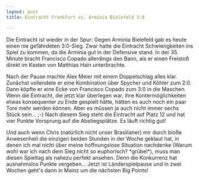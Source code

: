 ```yaml
---
layout: post
title: Eintracht Frankfurt vs. Arminia Bielefeld 3:0

---
```


Die Eintracht ist wieder in der Spur: Gegen Arminia Bielefeld gab es heute einen nie gefährdeten 3:0-Sieg. Zwar hatte die Eintracht Schwierigkeiten ins Spiel zu kommen, da die Arminia gut in der Defensive stand. In der 35. Minute bracht Francisco Copado allerdings den Bann, als er einen Freistoß direkt im Kasten von Matthias Hain unterbrachte.

Nach der Pause machte Alex Meier mit einem Doppelschlag alles klar. Zunächst vollendete er eine Kombination über Spycher und Köhler zum 2:0. Dann köpfte er eine Ecke von Francisco Copado zum 3:0 in die Maschen. Wenn die Eintracht, die jetzt klar überlegen war, ihre Kontermöglichkeiten etwas konsequenter zu Ende gespielt hätte, hätten es auch noch ein paar Tore mehr werden können. Aber es müssen ja auch nicht immer sechs Stück sein... ;-) Nach diesem Sieg steht die Eintracht auf Platz 12 und hat vier Punkte Vorsprung auf die Abstiegsplätze. Es läuft richtig gut!

Und auch wenn Chris (natürlich nicht unser Brasilianer) mir durch bloße Anwesenheit die einzigen beiden Stunden in der Woche geklaut hat, in denen ich mal nicht über meine hoffnungslose Situation nachdenke (Warum wohl war ich nach dem Sieg nicht so euphorisch? \*grübel\*), muss man diesen Spieltag als nahezu perfekt ansehen. Denn die Konkurrenz hat ausnahmslos Punkte vergeben... Jetzt ist Länderspielpause und in zwei Wochen geht's dann in Mainz um die nächsten Big Points!
